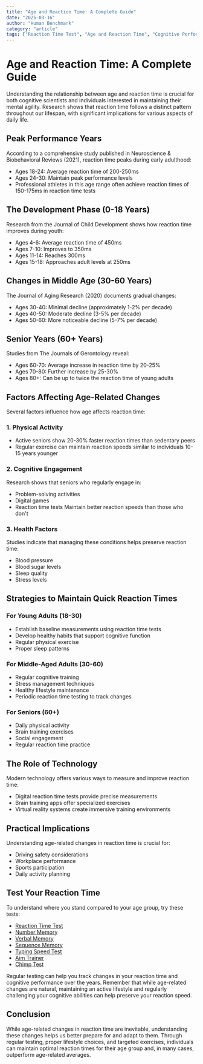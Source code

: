 ```yaml
---
title: "Age and Reaction Time: A Complete Guide"
date: "2025-03-16"
author: "Human Benchmark"
category: "article"
tags: ["Reaction Time Test", "Age and Reaction Time", "Cognitive Performance"]
---
```


# Age and Reaction Time: A Complete Guide

Understanding the relationship between age and reaction time is crucial for both cognitive scientists and individuals interested in maintaining their mental agility. Research shows that reaction time follows a distinct pattern throughout our lifespan, with significant implications for various aspects of daily life.

## Peak Performance Years

According to a comprehensive study published in Neuroscience & Biobehavioral Reviews (2021), reaction time peaks during early adulthood:
- Ages 18-24: Average reaction time of 200-250ms
- Ages 24-30: Maintain peak performance levels
- Professional athletes in this age range often achieve reaction times of 150-175ms in reaction time tests

## The Development Phase (0-18 Years)

Research from the Journal of Child Development shows how reaction time improves during youth:
- Ages 4-6: Average reaction time of 450ms
- Ages 7-10: Improves to 350ms
- Ages 11-14: Reaches 300ms
- Ages 15-18: Approaches adult levels at 250ms

## Changes in Middle Age (30-60 Years)

The Journal of Aging Research (2020) documents gradual changes:
- Ages 30-40: Minimal decline (approximately 1-2% per decade)
- Ages 40-50: Moderate decline (3-5% per decade)
- Ages 50-60: More noticeable decline (5-7% per decade)

## Senior Years (60+ Years)

Studies from The Journals of Gerontology reveal:
- Ages 60-70: Average increase in reaction time by 20-25%
- Ages 70-80: Further increase by 25-30%
- Ages 80+: Can be up to twice the reaction time of young adults

## Factors Affecting Age-Related Changes

Several factors influence how age affects reaction time:

### 1. Physical Activity
- Active seniors show 20-30% faster reaction times than sedentary peers
- Regular exercise can maintain reaction speeds similar to individuals 10-15 years younger

### 2. Cognitive Engagement
Research shows that seniors who regularly engage in:
- Problem-solving activities
- Digital games
- Reaction time tests
Maintain better reaction speeds than those who don't

### 3. Health Factors
Studies indicate that managing these conditions helps preserve reaction time:
- Blood pressure
- Blood sugar levels
- Sleep quality
- Stress levels

## Strategies to Maintain Quick Reaction Times

### For Young Adults (18-30)
- Establish baseline measurements using reaction time tests
- Develop healthy habits that support cognitive function
- Regular physical exercise
- Proper sleep patterns

### For Middle-Aged Adults (30-60)
- Regular cognitive training
- Stress management techniques
- Healthy lifestyle maintenance
- Periodic reaction time testing to track changes

### For Seniors (60+)
- Daily physical activity
- Brain training exercises
- Social engagement
- Regular reaction time practice

## The Role of Technology

Modern technology offers various ways to measure and improve reaction time:
- Digital reaction time tests provide precise measurements
- Brain training apps offer specialized exercises
- Virtual reality systems create immersive training environments

## Practical Implications

Understanding age-related changes in reaction time is crucial for:
- Driving safety considerations
- Workplace performance
- Sports participation
- Daily activity planning

## Test Your Reaction Time

To understand where you stand compared to your age group, try these tests:

- [Reaction Time Test](/tests/reactiontime "Test your visual reaction speed")
- [Number Memory](/tests/number-memory "Challenge your numerical memory capacity")
- [Verbal Memory](/tests/verbal-memory "Test your word recognition speed")
- [Sequence Memory](/tests/sequence "Test your sequential memory abilities")
- [Typing Speed Test](/tests/typing "Measure your typing speed and accuracy")
- [Aim Trainer](/tests/aim "Test your targeting reaction speed")
- [Chimp Test](/tests/chimp "Challenge your memory and reaction time")

Regular testing can help you track changes in your reaction time and cognitive performance over the years. Remember that while age-related changes are natural, maintaining an active lifestyle and regularly challenging your cognitive abilities can help preserve your reaction speed.

## Conclusion

While age-related changes in reaction time are inevitable, understanding these changes helps us better prepare for and adapt to them. Through regular testing, proper lifestyle choices, and targeted exercises, individuals can maintain optimal reaction times for their age group and, in many cases, outperform age-related averages. 